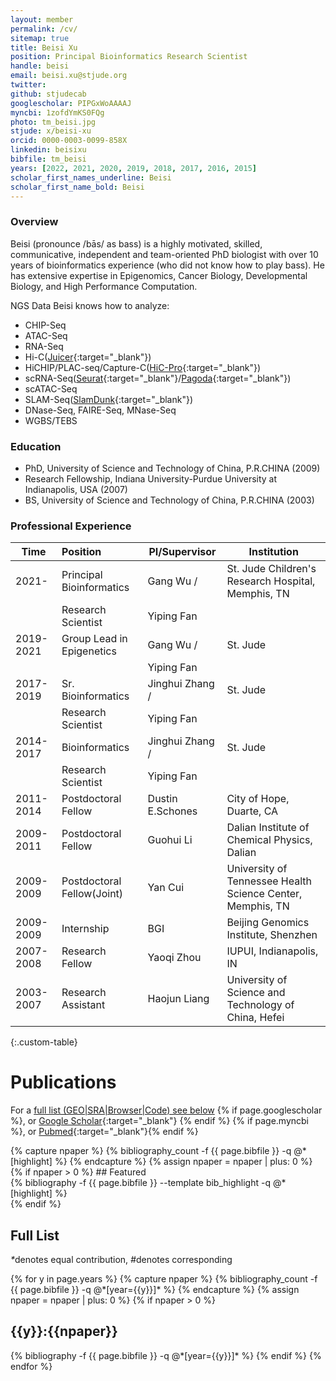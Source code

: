 ```yaml
---
layout: member
permalink: /cv/
sitemap: true
title: Beisi Xu
position: Principal Bioinformatics Research Scientist
handle: beisi
email: beisi.xu@stjude.org
twitter:
github: stjudecab
googlescholar: PIPGxWoAAAAJ
myncbi: 1zofdYmKS0FQg
photo: tm_beisi.jpg
stjude: x/beisi-xu
orcid: 0000-0003-0099-858X
linkedin: beisixu
bibfile: tm_beisi
years: [2022, 2021, 2020, 2019, 2018, 2017, 2016, 2015]
scholar_first_names_underline: Beisi
scholar_first_name_bold: Beisi
---
```


### Overview
Beisi (pronounce /bās/ as bass) is a highly motivated, skilled, communicative, independent and team-oriented PhD biologist with over 10 years of bioinformatics experience (who did not know how to play bass). He has extensive expertise in Epigenomics, Cancer Biology, Developmental Biology, and High Performance Computation.

NGS Data Beisi knows how to analyze:

- CHIP-Seq
- ATAC-Seq
- RNA-Seq
- Hi-C([Juicer](https://github.com/aidenlab/juicer){:target="_blank"})
- HiCHIP/PLAC-seq/Capture-C([HiC-Pro](https://github.com/nservant/HiC-Pro){:target="_blank"})
- scRNA-Seq([Seurat](https://satijalab.org/seurat/v3.0/immune_alignment.html){:target="_blank"}/[Pagoda](http://hms-dbmi.github.io/scde/pagoda.html){:target="_blank"})
- scATAC-Seq
- SLAM-Seq([SlamDunk](https://t-neumann.github.io/slamdunk/docs.html#docstart){:target="_blank"})
- DNase-Seq, FAIRE-Seq, MNase-Seq
- WGBS/TEBS

### Education
- PhD, University of Science and Technology of China, P.R.CHINA (2009)
- Research Fellowship, Indiana University-Purdue University at Indianapolis, USA (2007)
- BS, University of Science and Technology of China, P.R.CHINA (2003)

### Professional Experience

Time        | Position                   | PI/Supervisor    | Institution                                                |
----------- | :-----------               | -----------      | -----------                                                |
2021-       | Principal Bioinformatics   | Gang Wu /        | St. Jude Children's Research Hospital, Memphis, TN         |
            | Research Scientist         | Yiping Fan       |                                                            |
2019-2021   | Group Lead in Epigenetics  | Gang Wu /        | St. Jude                                                   |
            |                            | Yiping Fan       |                                                            |
2017-2019   | Sr. Bioinformatics         | Jinghui Zhang /  | St. Jude                                                   |
            | Research Scientist         | Yiping Fan       |                                                            |
2014-2017   | Bioinformatics             | Jinghui Zhang /  | St. Jude                                                   |
            | Research Scientist         | Yiping Fan       |                                                            |
2011-2014   | Postdoctoral Fellow        | Dustin E.Schones | City of Hope, Duarte, CA                                   |
2009-2011   | Postdoctoral Fellow        | Guohui Li        | Dalian Institute of Chemical Physics, Dalian               |
2009-2009   | Postdoctoral Fellow(Joint) | Yan Cui          | University of Tennessee Health Science Center, Memphis, TN |
2009-2009   | Internship                 | BGI              | Beijing Genomics Institute, Shenzhen                       |
2007-2008   | Research Fellow            | Yaoqi Zhou       | IUPUI, Indianapolis, IN                                    |
2003-2007   | Research Assistant         | Haojun Liang     | University of Science and Technology of China, Hefei       |
{:.custom-table}

<!--more-->

# Publications

For a [full list (GEO\|SRA\|Browser\|Code) see below](#full-list)
{% if page.googlescholar %}, or [Google Scholar](https://scholar.google.com/citations?user={{page.googlescholar}}){:target="_blank"}
{% endif %} {% if page.myncbi %}, or [Pubmed](https://www.ncbi.nlm.nih.gov/myncbi/{{page.myncbi}}/bibliography/public/){:target="_blank"}{% endif %}


<div class="row">
  {% capture npaper %}
    {% bibliography_count -f {{ page.bibfile }} -q @*[highlight] %}
  {% endcapture %}
  {% assign npaper = npaper | plus: 0 %}
  {% if npaper > 0 %}
## Featured

<div class="publications_highlight">
  {% bibliography -f {{ page.bibfile }} --template bib_highlight -q @*[highlight] %}
</div>
{% endif %}

</div>

## Full List

<nobr><em>*</em>denotes equal contribution, <em>#</em>denotes corresponding</nobr>
<div class="publications">
{% for y in page.years %}
  {% capture npaper %}
    {% bibliography_count -f {{ page.bibfile }} -q @*[year={{y}}]* %}
  {% endcapture %}
  {% assign npaper = npaper | plus: 0 %}
  {% if npaper > 0 %}
  <h2 class="year">{{y}}:{{npaper}}</h2>
  {% bibliography -f {{ page.bibfile }} -q @*[year={{y}}]* %}
  {% endif %}
{% endfor %}
</div>
